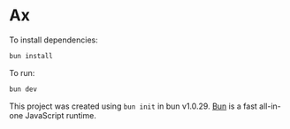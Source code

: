 # Ax

To install dependencies:

```bash
bun install
```

To run:

```bash
bun dev
```

This project was created using `bun init` in bun v1.0.29. [Bun](https://bun.sh) is a fast all-in-one JavaScript runtime.
